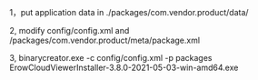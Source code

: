 1，put application data in ./packages/com.vendor.product/data/

2, modify config/config.xml and /packages/com.vendor.product/meta/package.xml

3, binarycreator.exe -c config/config.xml -p packages ErowCloudViewerInstaller-3.8.0-2021-05-03-win-amd64.exe

